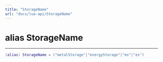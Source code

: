 ```yaml
---
title: "StorageName"
url: "docs/lua-api/StorageName"
---
```

# alias StorageName
---



```lua
(alias) StorageName = ("metalStorage"|"energyStorage"|"ms"|"es")
```





